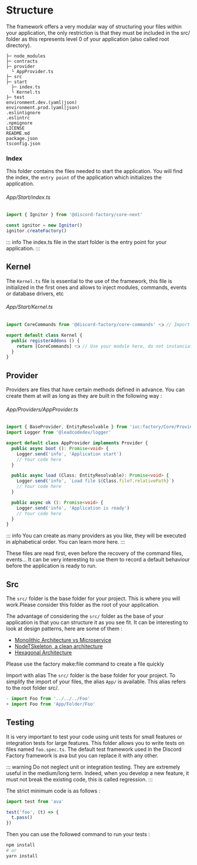 # Structure
The framework offers a very modular way of structuring your files within your application, the only restriction is that they must be included in the src/ folder as this represents level 0 of your application (also called root directory).
```
├─ node_modules
├─ contracts
├─ provider
  └ AppProvider.ts
├─ src
├─ start
  ├─ index.ts
  └ Kernel.ts
├─ test
environment.dev.(yaml|json)
environment.prod.(yaml|json)
.eslintignore
.eslintrc
.npmignore
LICENSE
README.md
package.json
tsconfig.json
```

### Index
This folder contains the files needed to start the application.
You will find the index, the `entry point` of the application which initializes the application.

###### App/Start/index.ts
```ts
import { Ignitor } from '@discord-factory/core-next'

const ignitor = new Ignitor()
ignitor.createFactory()
```

::: info
The index.ts file in the start folder is the entry point for your application.
:::

## Kernel
The `Kernel.ts` file is essential to the use of the framework,
this file is initialized in the first ones and allows to inject modules, commands, events or database drivers, etc

###### App/Start/Kernel.ts
```ts
import CoreCommands from '@discord-factory/core-commands' 👈 // Import your module from NPM node_modules

export default class Kernel {
  public registerAddons () {
    return [CoreCommands] 👈 // Use your module here, do not instanciate it.
  }
}
```

## Provider
Providers are files that have certain methods defined in advance.
You can create them at will as long as they are built in the following way :

###### App/Providers/AppProvider.ts
```ts
import { BaseProvider, EntityResolvable } from 'ioc:factory/Core/Provider'
import Logger from '@leadcodedev/logger'

export default class AppProvider implements Provider {
  public async boot (): Promise<void> {
    Logger.send('info', 'Application start')
    // Your code here
  }

  public async load (Class: EntityResolvable): Promise<void> {
    Logger.send('info', `Load file ${Class.file?.relativePath}`)
    // Your code here
  }

  public async ok (): Promise<void> {
    Logger.send('info', 'Application is ready')
    // Your code here
  }
}
```

::: info
You can create as many providers as you like, they will be executed in alphabetical order.
You can learn more here.
:::

These files are read first, even before the recovery of the command files, events...
It can be very interesting to use them to record a default behaviour before the application is ready to run.

## Src
The `src/` folder is the base folder for your project.
This is where you will work.Please consider this folder as the root of your application.

The advantage of considering the `src/` folder as the base of your application is that you can structure it as you see fit.
It can be interesting to look at design patterns, here are some of them :

- [Monolithic Architecture vs Microservice](https://www.geeksforgeeks.org/monolithic-vs-microservices-architecture/)
- [NodeTSkeleton, a clean architecture](https://dev.to/vickodev/nodetskeleton-clean-arquitecture-template-project-for-nodejs-gge)
- [Hexagonal Architecture](https://blog.octo.com/architecture-hexagonale-trois-principes-et-un-exemple-dimplementation)

Please use the factory make:file command to create a file quickly

Import with alias
The `src/` folder is the base folder for your project.
To simplify the import of your files, the alias `App/` is available.
This alias refers to the root folder src/.

```ts
- import Foo from '../../../Foo'
+ import Foo from 'App/Folder/Foo'
```

## Testing
It is very important to test your code using unit tests for small features or integration tests for large features.
This folder allows you to write tests on files named `foo.spec.ts`.
The default test framework used in the Discord Factory framework is ava but you can replace it with any other.

::: warning
Do not neglect unit or integration testing.
They are extremely useful in the medium/long term.
Indeed, when you develop a new feature, it must not break the existing code, this is called regression.
:::

The strict minimum code is as follows :

```ts
import test from 'ava'

test('foo', (t) => {
  t.pass()
})
```

Then you can use the followed command to run your tests :

```bash
npm install
# or
yarn install
```